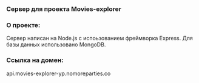 ### Сервер для проекта Movies-explorer
### О проекте: 
Сервер написан на Node.js с испоьзованием фреймворка Express. Для базы данных использовано MongoDB.

### Ссылка на домен: 
api.movies-explorer-yp.nomoreparties.co
